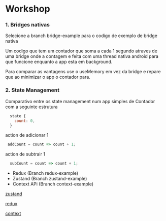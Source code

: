# Workshop

### 1. Bridges nativas
 Selecione a branch bridge-example para o codigo de exemplo de bridge nativa

 Um codigo que tem um contador que soma a cada 1 segundo atraves de uma bridge 
 onde a contagem e feita com uma thread nativa android para que funcione enquanto 
 a app esta em background.

 Para comparar as vantagens use o useMemory em vez da bridge e repare que ao minimizar o app 
 o contador para.


### 2. State Management
  Comparativo entre os state management  num app simples de Contador com a seguinte estrutura
```js
  state {
    count: 0,
  }
```
action de adicionar 1
```js
 addCount = count => count + 1;
```
action de subtrair 1
```js
  subCount = count => count + 1;
```


- Redux (Branch redux-example)
- Zustand (Branch zustand-example)
- Context APi (Branch context-example)

[zustand](https://github.com/react-spring/zustand)

[redux](https://redux.js.org/)

[context](https://pt-br.reactjs.org/docs/context.html)
